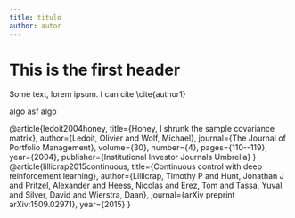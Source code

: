 ```yaml
---
title: titulo
author: autor
---
```


# This is the first header

Some text, lorem ipsum. I can cite \cite{author1}

algo asf algo

<bibliography>
@article{ledoit2004honey,
  title={Honey, I shrunk the sample covariance matrix},
  author={Ledoit, Olivier and Wolf, Michael},
  journal={The Journal of Portfolio Management},
  volume={30},
  number={4},
  pages={110--119},
  year={2004},
  publisher={Institutional Investor Journals Umbrella}
}
@article{lillicrap2015continuous,
  title={Continuous control with deep reinforcement learning},
  author={Lillicrap, Timothy P and Hunt, Jonathan J and Pritzel, Alexander and Heess, Nicolas and Erez, Tom and Tassa, Yuval and Silver, David and Wierstra, Daan},
  journal={arXiv preprint arXiv:1509.02971},
  year={2015}
}
</bibliography>

